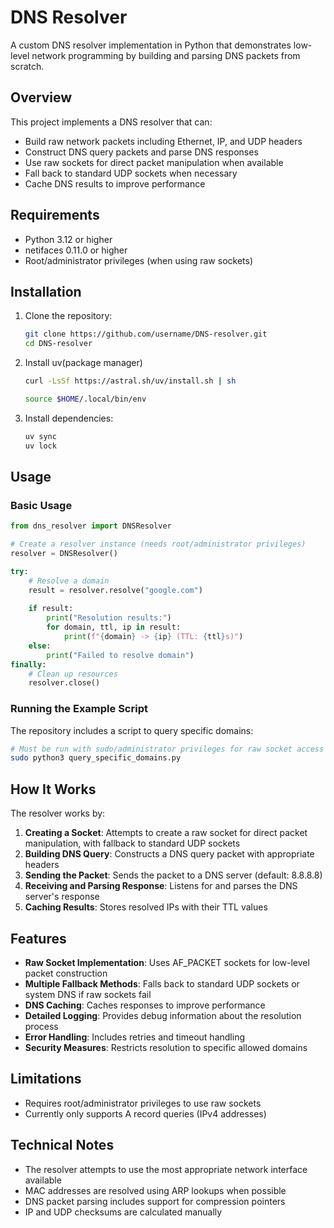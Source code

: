 # DNS Resolver

A custom DNS resolver implementation in Python that demonstrates low-level network programming by building and parsing DNS packets from scratch.

## Overview

This project implements a DNS resolver that can:
- Build raw network packets including Ethernet, IP, and UDP headers
- Construct DNS query packets and parse DNS responses
- Use raw sockets for direct packet manipulation when available
- Fall back to standard UDP sockets when necessary
- Cache DNS results to improve performance

## Requirements

- Python 3.12 or higher
- netifaces 0.11.0 or higher
- Root/administrator privileges (when using raw sockets)

## Installation

1. Clone the repository:
   ```bash
   git clone https://github.com/username/DNS-resolver.git
   cd DNS-resolver
   ```

2. Install uv(package manager)
   ```bash
   curl -LsSf https://astral.sh/uv/install.sh | sh

   source $HOME/.local/bin/env
   ```

3. Install dependencies:
   ```bash
   uv sync
   uv lock

   ```

## Usage

### Basic Usage

```python
from dns_resolver import DNSResolver

# Create a resolver instance (needs root/administrator privileges)
resolver = DNSResolver()

try:
    # Resolve a domain
    result = resolver.resolve("google.com")
    
    if result:
        print("Resolution results:")
        for domain, ttl, ip in result:
            print(f"{domain} -> {ip} (TTL: {ttl}s)")
    else:
        print("Failed to resolve domain")
finally:
    # Clean up resources
    resolver.close()
```

### Running the Example Script

The repository includes a script to query specific domains:

```bash
# Must be run with sudo/administrator privileges for raw socket access
sudo python3 query_specific_domains.py
```

## How It Works

The resolver works by:

1. **Creating a Socket**: Attempts to create a raw socket for direct packet manipulation, with fallback to standard UDP sockets
2. **Building DNS Query**: Constructs a DNS query packet with appropriate headers
3. **Sending the Packet**: Sends the packet to a DNS server (default: 8.8.8.8)
4. **Receiving and Parsing Response**: Listens for and parses the DNS server's response
5. **Caching Results**: Stores resolved IPs with their TTL values

## Features

- **Raw Socket Implementation**: Uses AF_PACKET sockets for low-level packet construction
- **Multiple Fallback Methods**: Falls back to standard UDP sockets or system DNS if raw sockets fail
- **DNS Caching**: Caches responses to improve performance
- **Detailed Logging**: Provides debug information about the resolution process
- **Error Handling**: Includes retries and timeout handling
- **Security Measures**: Restricts resolution to specific allowed domains

## Limitations

- Requires root/administrator privileges to use raw sockets
- Currently only supports A record queries (IPv4 addresses)

## Technical Notes

- The resolver attempts to use the most appropriate network interface available
- MAC addresses are resolved using ARP lookups when possible
- DNS packet parsing includes support for compression pointers
- IP and UDP checksums are calculated manually
